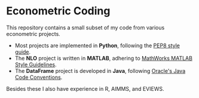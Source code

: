 # Econometric Coding
This repository contains a small subset of my code from various econometric projects. 

- Most projects are implemented in **Python**, following the [PEP8 style guide](https://peps.python.org/pep-0008/).
- The **NLO** project is written in **MATLAB**, adhering to [MathWorks MATLAB Style Guidelines](https://www.mathworks.com/matlabcentral/fileexchange/46056-matlab-style-guidelines-2-0).
- The **DataFrame** project is developed in **Java**, following [Oracle's Java Code Conventions](https://www.oracle.com/java/technologies/javase/codeconventions-contents.html).

Besides these I also have experience in R, AIMMS, and EVIEWS.
